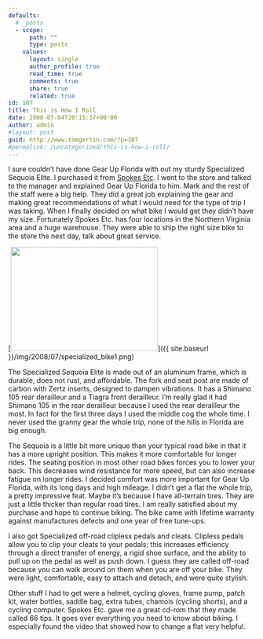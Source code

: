 ```yaml
---
defaults:
  # _posts
  - scope:
      path: ""
      type: posts
    values:
      layout: single
      author_profile: true
      read_time: true
      comments: true
      share: true
      related: true
id: 107
title: This is How I Roll
date: 2008-07-04T20:15:37+00:00
author: admin
#layout: post
guid: http://www.tomgertin.com/?p=107
#permalink: /uncategorized/this-is-how-i-roll/
---
```

I sure couldn’t have done Gear Up Florida with out my sturdy Specialized Sequoia Elite. I purchased it from [Spokes Etc](http://spokesetc.com/index.cfm). I went to the store and talked to the manager and explained Gear Up Florida to him. Mark and the rest of the staff were a big help. They did a great job explaining the gear and making great recommendations of what I would need for the type of trip I was taking. When I finally decided on what bike I would get they didn’t have my size. Fortunately Spokes Etc. has four locations in the Northern Virginia area and a huge warehouse. They were able to ship the right size bike to the store the next day, talk about great service.

[<img class="alignnone size-medium wp-image-109" title="specialized_bike1" src="{{ site.baseurl }}/img/2008/07/specialized_bike1-300x212.png" alt="" width="300" height="212" />]({{ site.baseurl }}/img/2008/07/specialized_bike1.png)

The Specialized Sequoia Elite is made out of an aluminum frame, which is durable, does not rust, and affordable. The fork and seat post are made of carbon with Zertz inserts, designed to dampen vibrations. It has a Shimano 105 rear derailleur and a Tiagra front derailleur. I’m really glad it had Shimano 105 in the rear derailleur because I used the rear derailleur the most. In fact for the first three days I used the middle cog the whole time. I never used the granny gear the whole trip, none of the hills in Florida are big enough.

The Sequoia is a little bit more unique than your typical road bike in that it has a more upright position. This makes it more comfortable for longer rides. The seating position in most other road bikes forces you to lower your back. This decreases wind resistance for more speed, but can also increase fatigue on longer rides. I decided comfort was more important for Gear Up Florida, with its long days and high mileage. I didn’t get a flat the whole trip, a pretty impressive feat. Maybe it’s because I have all-terrain tires. They are just a little thicker than regular road tires. I am really satisfied about my purchase and hope to continue biking. The bike came with lifetime warranty against manufactures defects and one year of free tune-ups.

I also got Specialized off-road clipless pedals and cleats. Clipless pedals allow you to clip your cleats to your pedals; this increases efficiency through a direct transfer of energy, a rigid shoe surface, and the ability to pull up on the pedal as well as push down. I guess they are called off-road because you can walk around on them when you are off your bike. They were light, comfortable, easy to attach and detach, and were quite stylish.

Other stuff I had to get were a helmet, cycling gloves, frame pump, patch kit, water bottles, saddle bag, extra tubes, chamois (cycling shorts), and a cycling computer. Spokes Etc. gave me a great cd-rom that they made called 66 tips. It goes over everything you need to know about biking. I especially found the video that showed how to change a flat very helpful.
